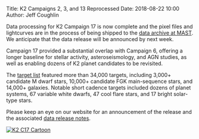 Title: K2 Campaigns 2, 3, and 13 Reprocessed
Date: 2018-08-22 10:00
Author: Jeff Coughlin

Data processing for K2 Campaign 17 is now complete
and the pixel files and lightcurves are in the process
of being shipped to the [data archive at MAST](http://archive.stsci.edu/k2).
We anticipate that the data release will be announced by next week.

Campaign 17 provided a substantial overlap with Campaign 6,
offering a longer baseline for stellar activity, asteroseismology, and AGN studies,
as well as enabling dozens of K2 planet candidates to be revisited.

The [target list](k2-approved-programs.html#campaign-17) featured
more than 34,000 targets,
including 3,000+ candidate M dwarf stars,
10,000+ candidate FGK main-sequence stars,
and 14,000+ galaxies.
Notable short cadence targets included dozens of planet systems,
67 variable white dwarfs, 47 cool flare stars, and 17 bright solar-type stars.

Please keep an eye on our website for an announcement of the release
and the associated [data release notes](k2-data-release-notes.html).

<a href="https://www.nasa.gov/image-feature/ames/kepler-shifts-its-view-toward-targets-in-the-constellation-virgo"><img src="/images/news/c17-cartoon.jpg" alt="K2 C17 Cartoon"></a>
